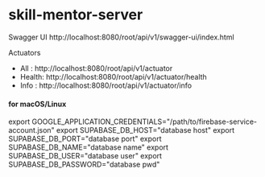 # skill-mentor-server

Swagger UI
  http://localhost:8080/root/api/v1/swagger-ui/index.html

Actuators
 - All   : http://localhost:8080/root/api/v1/actuator
 - Health: http://localhost:8080/root/api/v1/actuator/health
 - Info  : http://localhost:8080/root/api/v1/actuator/info

#### for macOS/Linux
export GOOGLE_APPLICATION_CREDENTIALS="/path/to/firebase-service-account.json"
export SUPABASE_DB_HOST="database host"
export SUPABASE_DB_PORT="database port"
export SUPABASE_DB_NAME="database name"
export SUPABASE_DB_USER="database user"
export SUPABASE_DB_PASSWORD="database pwd"